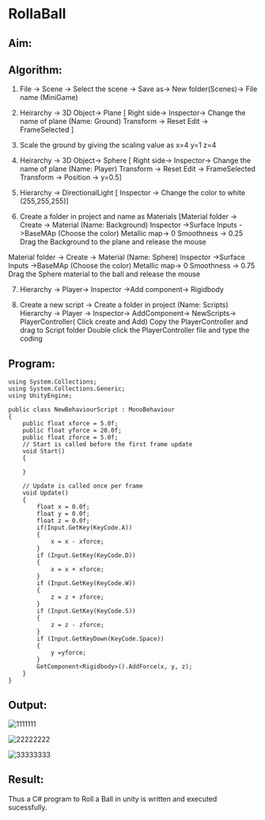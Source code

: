# RollaBall

## Aim:

## Algorithm:

1. File -> Scene -> Select the scene -> Save as-> New folder(Scenes)-> File name (MiniGame)

2. Heirarchy -> 3D Object-> Plane 
[ Right side-> Inspector-> Change the name of plane (Name: Ground)
Transform -> Reset
Edit -> FrameSelected ]

3. Scale the ground by giving the scaling value as x=4 y=1 z=4

4. Heirarchy -> 3D Object-> Sphere
[ Right side-> Inspector-> Change the name of plane (Name: Player)
Transform -> Reset
Edit -> FrameSelected 
Transform -> Position -> y=0.5]

5. Hierarchy -> DirectionalLight
[ Inspector -> Change the color to white (255,255,255)]

6. Create a folder in project and name as Materials
[Material folder -> Create -> Material (Name: Background)
Inspector ->Surface Inputs ->BaseMAp (Choose the color)
Metallic map-> 0
Smoothness -> 0.25
Drag the Background to the plane and release the mouse

Material folder -> Create -> Material (Name: Sphere)
Inspector ->Surface Inputs ->BaseMAp (Choose the color)
Metallic map-> 0
Smoothness -> 0.75
Drag the Sphere material to the ball and release the mouse

 7. Hierarchy -> Player-> Inspector ->Add component-> Rigidbody

8. Create a new script -> Create a folder in project (Name: Scripts)
Hierarchy -> Player -> Inspector-> AddComponent-> NewScripts-> PlayerController( Click create and Add)
Copy the PlayerController and drag to Script folder
Double click the PlayerController file and type the coding

## Program:
```
using System.Collections;
using System.Collections.Generic;
using UnityEngine;

public class NewBehaviourScript : MonoBehaviour
{
    public float xforce = 5.0f;
    public float yforce = 20.0f;
    public float zforce = 5.0f;
    // Start is called before the first frame update
    void Start()
    {
        
    }

    // Update is called once per frame
    void Update()
    {
        float x = 0.0f;
        float y = 0.0f;
        float z = 0.0f;
        if(Input.GetKey(KeyCode.A))
        {
            x = x - xforce;
        }
        if (Input.GetKey(KeyCode.D))
        {
            x = x + xforce;
        }
        if (Input.GetKey(KeyCode.W))
        {
            z = z + zforce;
        }
        if (Input.GetKey(KeyCode.S))
        {
            z = z - zforce;
        }
        if (Input.GetKeyDown(KeyCode.Space))
        {
            y =yforce;
        }
        GetComponent<Rigidbody>().AddForce(x, y, z);
    }
}
```


## Output:

![1111111](https://user-images.githubusercontent.com/94747031/229830436-94b5d5e7-04a2-4a27-a08b-873ade7b1f54.png)

![22222222](https://user-images.githubusercontent.com/94747031/229830491-e25ea85b-d59a-414f-83c6-861945692650.png)


![33333333](https://user-images.githubusercontent.com/94747031/229830562-61989e6e-8054-4faa-a920-ad17a8e3e2f9.png)

## Result:
Thus a C# program to Roll a Ball in unity is written and executed sucessfully.
